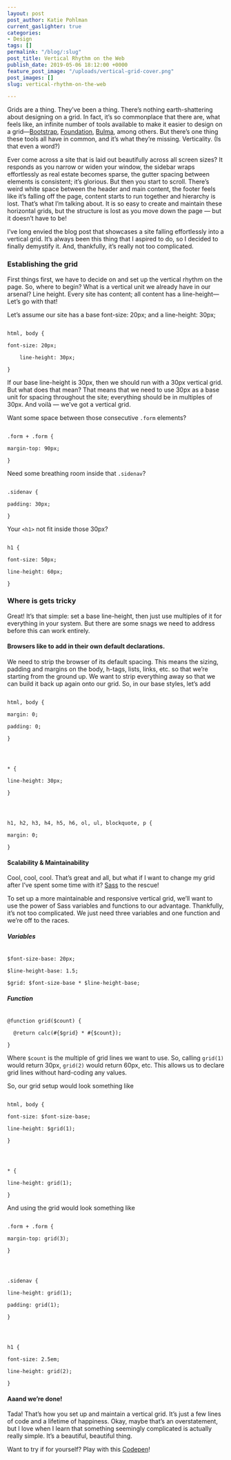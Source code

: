 ```yaml
---
layout: post
post_author: Katie Pohlman
current_gaslighter: true
categories:
- Design
tags: []
permalink: "/blog/:slug"
post_title: Vertical Rhythm on the Web
publish_date: 2019-05-06 18:12:00 +0000
feature_post_image: "/uploads/vertical-grid-cover.png"
post_images: []
slug: vertical-rhythm-on-the-web

---
```

Grids are a thing. They’ve been a thing. There’s nothing earth-shattering about designing on a grid. In fact, it’s so commonplace that there are, what feels like, an infinite number of tools available to make it easier to design on a grid—<a href="https://getbootstrap.com/" target="_blank">Bootstrap</a>, <a href="https://foundation.zurb.com/" target="_blank">Foundation</a>, <a href="https://bulma.io/" target="_blank">Bulma</a>, among others. But there’s one thing these tools all have in common, and it’s what they’re missing. Verticality. (Is that even a word?)


Ever come across a site that is laid out beautifully across all screen sizes? It responds as you narrow or widen your window, the sidebar wraps effortlessly as real estate becomes sparse, the gutter spacing between elements is consistent; it’s glorious. But then you start to scroll. There’s weird white space between the header and main content, the footer feels like it’s falling off the page, content starts to run together and hierarchy is lost. That’s what I’m talking about. It is so easy to create and maintain these horizontal grids, but the structure is lost as you move down the page — but it doesn’t have to be!


I’ve long envied the blog post that showcases a site falling effortlessly into a vertical grid. It’s always been this thing that I aspired to do, so I decided to finally demystify it. And, thankfully, it’s really not too complicated.

### Establishing the grid

First things first, we have to decide on and set up the vertical rhythm on the page. So, where to begin? What is a vertical unit we already have in our arsenal? Line height. Every site has content; all content has a line-height—Let’s go with that!

Let’s assume our site has a base font-size: 20px; and a line-height: 30px; 

```

html, body {

font-size: 20px;

    line-height: 30px;

}

```

If our base line-height is 30px, then we should run with a 30px vertical grid. But what does that mean? That means that we need to use 30px as a base unit for spacing throughout the site; everything should be in multiples of 30px. And voilà — we’ve got a vertical grid.


Want some space between those consecutive `.form` elements?

```

.form + .form {

margin-top: 90px;

}

```

Need some breathing room inside that `.sidenav`?

```

.sidenav {

padding: 30px;

}

```

Your `<h1>` not fit inside those 30px?

```

h1 {

font-size: 50px;

line-height: 60px;

}

```

### Where is gets tricky

Great! It’s that simple: set a base line-height, then just use multiples of it for everything in your system. But there are some snags we need to address before this can work entirely. 

#### Browsers like to add in their own default declarations. 

We need to strip the browser of its default spacing. This means the sizing, padding and margins on the body, h-tags, lists, links, etc. so that we’re starting from the ground up. We want to strip everything away so that we can build it back up again onto our grid. So, in our base styles, let’s add

```

html, body {

margin: 0;

padding: 0;

}




* {

line-height: 30px;

}




h1, h2, h3, h4, h5, h6, ol, ul, blockquote, p {

margin: 0;

}

```

#### Scalability & Maintainability

Cool, cool, cool. That’s great and all, but what if I want to change my grid after I’ve spent some time with it?  <a href="https://sass-lang.com/" target="_blank">Sass</a> to the rescue!


To set up a more maintainable and responsive vertical grid, we’ll want to use the power of Sass variables and functions to our advantage. Thankfully, it’s not too complicated. We just need three variables and one function and we’re off to the races.

##### Variables

```

$font-size-base: 20px;

$line-height-base: 1.5;

$grid: $font-size-base * $line-height-base;

```

##### Function

```

@function grid($count) {

  @return calc(#{$grid} * #{$count});

}

```

Where `$count` is the multiple of grid lines we want to use. So, calling `grid(1)` would return 30px, `grid(2)` would return 60px, etc. This allows us to declare grid lines without hard-coding any values.


So, our grid setup would look something like

```

html, body {

font-size: $font-size-base;

line-height: $grid(1);

}




* {

line-height: grid(1);

}

```

And using the grid would look something like

```

.form + .form {

margin-top: grid(3);

}




.sidenav {

line-height: grid(1);

padding: grid(1);

}




h1 {

font-size: 2.5em;

line-height: grid(2);

}

```

#### Aaand we’re done!

Tada! That’s how you set up and maintain a vertical grid. It’s just a few lines of code and a lifetime of happiness. Okay, maybe that’s an overstatement, but I love when I learn that something seemingly complicated is actually really simple. It’s a beautiful, beautiful thing. 


Want to try if for yourself? Play with this [Codepen](https://codepen.io/5fe5840f-0f33-4df0-9a71-e3bfbb4ce5bd/pen/MLMqpb)!